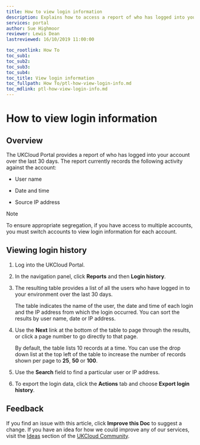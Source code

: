 ```yaml
---
title: How to view login information
description: Explains how to access a report of who has logged into your environment
services: portal
author: Sue Highmoor
reviewer: Lewis Dean
lastreviewed: 16/10/2019 11:00:00

toc_rootlink: How To
toc_sub1:
toc_sub2:
toc_sub3:
toc_sub4:
toc_title: View login information
toc_fullpath: How To/ptl-how-view-login-info.md
toc_mdlink: ptl-how-view-login-info.md
---
```


# How to view login information

## Overview

The UKCloud Portal provides a report of who has logged into your account over the last 30 days. The report currently records the following activity against the account:

- User name

- Date and time

- Source IP address

> [!NOTE]
> To ensure appropriate segregation, if you have access to multiple accounts, you must switch accounts to view login information for each account.

## Viewing login history

1. Log into the UKCloud Portal.

2. In the navigation panel, click **Reports** and then **Login history**.

3. The resulting table provides a list of all the users who have logged in to your environment over the last 30 days.

    The table indicates the name of the user, the date and time of each login and the IP address from which the login occurred. You can sort the results by user name, date or IP address.

4. Use the **Next** link at the bottom of the table to page through the results, or click a page number to go directly to that page.

    By default, the table lists 10 records at a time. You can use the drop down list at the top left of the table to increase the number of records shown per page to **25**, **50** or **100**.

5. Use the **Search** field to find a particular user or IP address.

6. To export the login data, click the **Actions** tab and choose **Export login history**.

## Feedback

If you find an issue with this article, click **Improve this Doc** to suggest a change. If you have an idea for how we could improve any of our services, visit the [Ideas](https://community.ukcloud.com/ideas) section of the [UKCloud Community](https://community.ukcloud.com).
